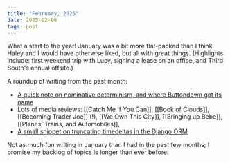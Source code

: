 ```yaml
---
title: "February, 2025"
date: 2025-02-09
tags: post
---
```


What a start to the year! January was a bit more flat-packed than I think Haley and I would have otherwise liked, but all with great things. (Highlights include: first weekend trip with Lucy, signing a lease on an office, and Third South's annual offsite.)

A roundup of writing from the past month:

- [A quick note on nominative determinism, and where Buttondown got its name](/posts/post/whats-a-name)
- Lots of media reviews: [[Catch Me If You Can]], [[Book of Clouds]], [[Becoming Trader Joe]] (!), [[We Own This City]], [[Bringing up Bebe]], [[Planes, Trains, and Automobiles]],
- [A small snippet on truncating timedeltas in the Django ORM](/posts/post/django-extract-epoch)

Not as much fun writing in January than I had in the past few months; I promise my backlog of topics is longer than ever before.
